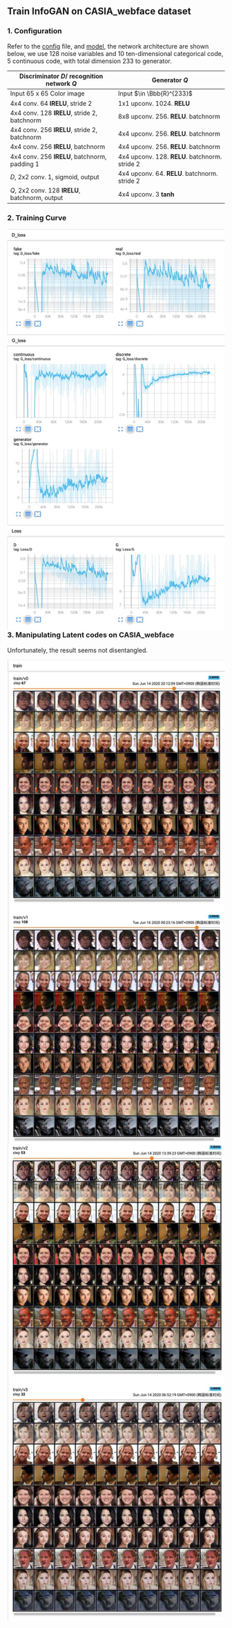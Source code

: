 ## Train InfoGAN on CASIA_webface dataset

### 1. Configuration

Refer to the [config](../config/casia_webface.yaml) file, and [model](../models/casia_model.py), the network architecture are shown below, we use 128 noise variables and 10 ten-dimensional categorical code, 5 continuous code, with total dimension 233 to generator. 

| **Discriminator $D$/ recognition network $Q$**  | Generator $Q$                                  |
| ----------------------------------------------- | ---------------------------------------------- |
| Input 65 x 65 Color image                       | Input $\in \Bbb{R}^{233}$                      |
| 4x4 conv. 64 **IRELU**, stride 2                | 1x1 upconv. 1024. **RELU**                     |
| 4x4 conv. 128 **IRELU**, stride 2, batchnorm    | 8x8 upconv. 256. **RELU**. batchnorm           |
| 4x4 conv. 256 **IRELU**, stride 2, batchnorm    | 4x4 upconv. 256. **RELU**. batchnorm           |
| 4x4 conv. 256 **IRELU**, batchnorm              | 4x4 upconv. 256. **RELU**. batchnorm           |
| 4x4 conv. 256 **IRELU**, batchnorm, padding 1   | 4x4 upconv. 128. **RELU**. batchnorm. stride 2 |
| $D$, 2x2 conv. 1, sigmoid, output               | 4x4 upconv. 64. **RELU**. batchnorm. stride 2  |
| $Q$, 2x2 conv. 128 **IRELU**, batchnorm, output | 4x4 upconv. 3 **tanh**                         |



### 2. Training Curve

<img width="1000" src="./res/casia/loss.png" style="float: left;"/>



### 3. Manipulating Latent codes on CASIA_webface
Unfortunately, the result seems not disentangled.

<img width="1000" src="./res/casia/c1.png" style="float: left;"/>

<img width="1000" src="./res/casia/c2.png" style="float: left;"/>

